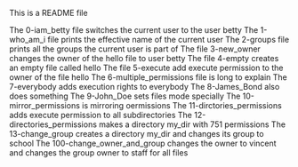 This is a README file

The 0-iam_betty file switches the current user to the user betty
The 1-who_am_i file prints the effective name of the current user
The 2-groups file prints all the groups the current user is part of
The file 3-new_owner changes the owner of the hello file to user betty
The file 4-empty creates an empty file called hello
The file 5-execute add execute permission to the owner of the file hello
The 6-multiple_permissions file is long to explain
The 7-everybody adds execution rights to everybody
The 8-James_Bond also does something
The 9-John_Doe sets files mode specially
The 10-mirror_permissions is mirroring oermissions
The 11-dirctories_permissions adds execute permission to all subdirectories
The 12-directories_permissions makes a directory my_dir with 751 
permissions
The 13-change_group creates a directory my_dir and changes its group to school
The 100-change_owner_and_group changes the owner to vincent and changes the group owner to staff for all files
